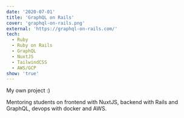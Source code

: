 ```yaml
---
date: '2020-07-01'
title: 'GraphQL on Rails'
cover: 'graphql-on-rails.png'
external: 'https://graphql-on-rails.com/'
tech:
  - Ruby
  - Ruby on Rails
  - GraphQL
  - NuxtJS
  - TailwindCSS
  - AWS/GCP
show: 'true'
---
```


My own project :)

Mentoring students on frontend with NuxtJS, backend with Rails and GraphQL, devops with docker and AWS.
